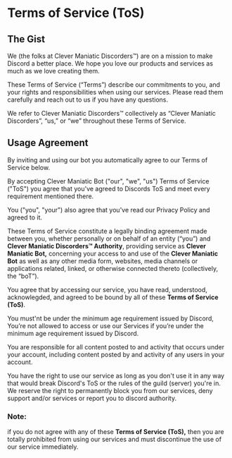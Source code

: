 # Terms of Service (ToS) 

## The Gist

We (the folks at Clever Maniatic Discorders™) are on a mission to make Discord a better place. 
We hope you love our products and services as much as we love creating them. 

These Terms of Service (“Terms”) describe our commitments to you, and your rights and responsibilities when using our services. 
Please read them carefully and reach out to us if you have any questions.

We refer to Clever Maniatic Discorders™ collectively as “Clever Maniatic Discorders”, “us,” or “we” throughout these Terms of Service.

## Usage Agreement

By inviting and using our bot you automatically agree to our Terms of Service below.

By accepting Clever Maniatic Bot ("our", "we", "us") Terms of Service ("ToS") you agree that you've agreed to Discords ToS and meet every requirement mentioned there. 

You ("you", "your") also agree that you've read our Privacy Policy and agreed to it.

These Terms of Service constitute a legally binding agreement made between you, whether personally or on behalf of an entity (“you”) and 
**Clever Maniatic Discorders™ Authority**, providing service as **Clever Maniatic Bot,**
concerning your access to and use of the **Clever Maniatic Bot** as well as any other media form, websites, media channels or applications related, linked, or otherwise connected thereto (collectively, the “boT”).

You agree that by accessing our service, you have read, understood, acknowlegded, and agreed to be bound by all of these **Terms of Service (ToS)**. 

You must'nt be under the minimum age requirement issued by Discord, 
You’re not allowed to access or use our Services if you’re under the minimum age requirement issued by Discord. 

You are responsible for all content posted to and activity that occurs under your account, including content posted by and activity of any users in your account.

You have the right to use our service as long as you don't use it in any way that would break Discord's ToS or the rules of the guild (server) you're in.
We reserve the right to permanently block you from our services, deny support and/or services or report you to discord authority.

### Note: 

if you do not agree with any of these **Terms of Service (ToS),** 
then you are totally prohibited from using our services and must discontinue the use of our service immediately.


